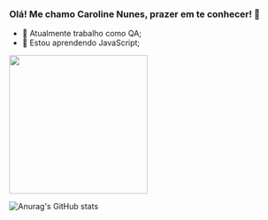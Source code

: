 ### Olá! Me chamo Caroline Nunes, prazer em te conhecer! 👋

- 🔭 Atualmente trabalho como QA;
- 🌱 Estou aprendendo JavaScript;

<img src="https://github.com/onCaroline/onCaroline/assets/129281190/ff743e4f-29fb-4437-9732-f18822b62df3" width="250" height="250"/>


![Anurag's GitHub stats](https://github-readme-stats.vercel.app/api?username=onCaroline&show_icons=true&theme=dark)












